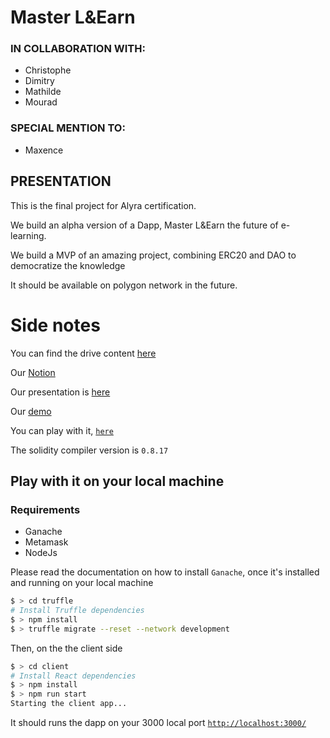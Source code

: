# Master L&Earn

### IN COLLABORATION WITH:

- Christophe
- Dimitry
- Mathilde
- Mourad

### SPECIAL MENTION TO:

- Maxence

## PRESENTATION

This is the final project for Alyra certification.

We build an alpha version of a Dapp, Master L&Earn the future of e-learning.

We build a MVP of an amazing project, combining ERC20 and DAO to democratize the knowledge

It should be available on polygon network in the future.

# Side notes

You can find the drive content [here](https://drive.google.com/drive/folders/1OnJMKihG8lrAxZaTreTvT459m-y-kgQl)

Our [Notion](https://cyrilmarois.notion.site/ETAPES-DU-PROJET-bf135b31c0b84e2cbfdd9994039a762d)

Our presentation is [here](https://prezi.com/view/f5rQT8kdCKmQMCzePBev)

Our [demo](https://www.youtube.com/watch?v=WJI_FxiO3G4)

You can play with it, [`here`](https://master-l-earn.vercel.app/)

The solidity compiler version is `0.8.17`

## Play with it on your local machine

### Requirements

- Ganache
- Metamask
- NodeJs

Please read the documentation on how to install `Ganache`, once it's installed and running on your local machine

```sh
$ > cd truffle
# Install Truffle dependencies
$ > npm install
$ > truffle migrate --reset --network development
```

Then, on the the client side

```sh
$ > cd client
# Install React dependencies
$ > npm install
$ > npm run start
Starting the client app...
```

It should runs the dapp on your 3000 local port [`http://localhost:3000/`](http://localhost:3000/)
